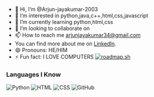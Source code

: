 - 👋 Hi, I’m @Arjun-jayakumar-2003
- 👀 I’m interested in python,java,c++,html,css,javascript
- 🌱 I’m currently learning python,html,css
- 💞️ I’m looking to collaborate on 
- 📫 How to reach me arjunjayakumar34@gmail.com
- You can find more about me on [LinkedIn](https://www.linkedin.com/in/ARJUNJAYAKUMAR2003/).
- 😄 Pronouns: HE/HIM
- ⚡ Fun fact: I LOVE COMPUTERS
[![roadmap.sh](https://roadmap.sh/card/wide/66a2533f23c186c28d7cf370?variant=dark&roadmaps=python)](https://roadmap.sh)
### Languages I Know

![Python](https://img.shields.io/badge/Python-3776AB?style=for-the-badge&logo=python&logoColor=white)
![HTML](https://img.shields.io/badge/HTML5-E34F26?style=for-the-badge&logo=html5&logoColor=white)
![CSS](https://img.shields.io/badge/CSS3-1572B6?style=for-the-badge&logo=css3&logoColor=white)
![GitHub](https://img.shields.io/badge/GitHub-181717?style=for-the-badge&logo=github&logoColor=white)



<!---
Arjun-jayakumar-2003/Arjun-jayakumar-2003 is a ✨ special ✨ repository because its `README.md` (this file) appears on your GitHub profile.
You can click the Preview link to take a look at your changes.
--->
